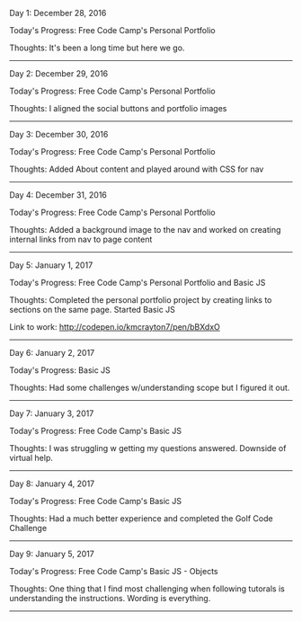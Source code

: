 Day 1: December 28, 2016

Today's Progress: Free Code Camp's Personal Portfolio

Thoughts: It's been a long time but here we go.

------------------------------------------------------------------------------------------------------------------------------------------
Day 2: December 29, 2016

Today's Progress: Free Code Camp's Personal Portfolio

Thoughts: I aligned the social buttons and portfolio images

------------------------------------------------------------------------------------------------------------------------------------------

Day 3: December 30, 2016

Today's Progress: Free Code Camp's Personal Portfolio

Thoughts: Added About content and played around with CSS for nav

------------------------------------------------------------------------------------------------------------------------------------------

Day 4: December 31, 2016

Today's Progress: Free Code Camp's Personal Portfolio

Thoughts: Added a background image to the nav and worked on creating internal links from nav to page content

------------------------------------------------------------------------------------------------------------------------------------------

Day 5: January 1, 2017

Today's Progress: Free Code Camp's Personal Portfolio and Basic JS

Thoughts: Completed the personal portfolio project by creating links to sections on the same page. Started Basic JS

Link to work: http://codepen.io/kmcrayton7/pen/bBXdxO

------------------------------------------------------------------------------------------------------------------------------------------

Day 6: January 2, 2017

Today's Progress: Basic JS

Thoughts: Had some challenges w/understanding scope but I figured it out.

------------------------------------------------------------------------------------------------------------------------------------------

Day 7: January 3, 2017

Today's Progress: Free Code Camp's Basic JS

Thoughts: I was struggling w getting my questions answered. Downside of virtual help.

------------------------------------------------------------------------------------------------------------------------------------------

Day 8: January 4, 2017

Today's Progress: Free Code Camp's Basic JS

Thoughts: Had a much better experience and completed the Golf Code Challenge

------------------------------------------------------------------------------------------------------------------------------------------

Day 9: January 5, 2017

Today's Progress: Free Code Camp's Basic JS - Objects

Thoughts: One thing that I find most challenging when following tutorals is understanding the instructions. Wording is everything.  

------------------------------------------------------------------------------------------------------------------------------------------

